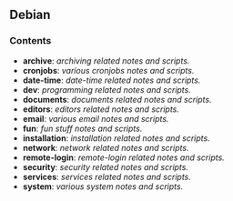 ## Debian

### Contents
* **archive**: *archiving related notes and scripts.*
* **cronjobs**: *various cronjobs notes and scripts.*
* **date-time**: *date-time related notes and scripts.*
* **dev**: *programming related notes and scripts.*
* **documents**: *documents related notes and scripts.*
* **editors**: *editors related notes and scripts.*
* **email**: *various email notes and scripts.*
* **fun**: *fun stuff notes and scripts.*
* **installation**: *installation related notes and scripts.*
* **network**: *network related notes and scripts.*
* **remote-login**: *remote-login related notes and scripts.*
* **security**: *security related notes and scripts.*
* **services**: *services related notes and scripts.*
* **system**: *various system notes and scripts.*

